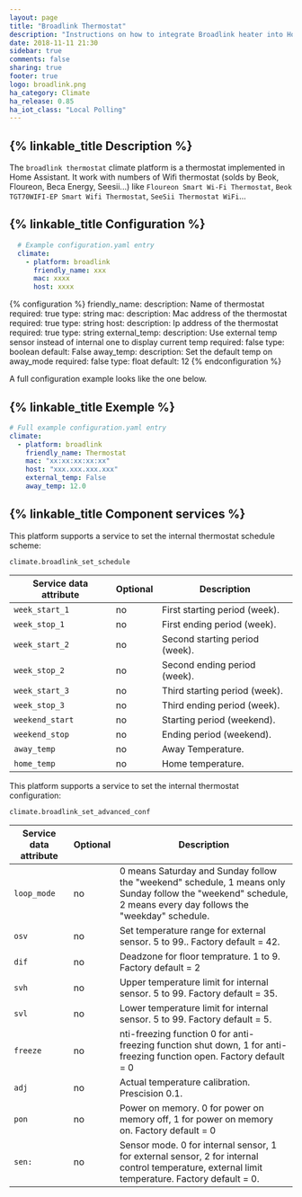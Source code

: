 ```yaml
---
layout: page
title: "Broadlink Thermostat"
description: "Instructions on how to integrate Broadlink heater into Home Assistant."
date: 2018-11-11 21:30
sidebar: true
comments: false
sharing: true
footer: true
logo: broadlink.png
ha_category: Climate
ha_release: 0.85
ha_iot_class: "Local Polling"
---
```


## {% linkable_title Description %}

The `broadlink thermostat` climate platform is a thermostat implemented in Home Assistant. It work with numbers of Wifi thermostat (solds by Beok, Floureon, Beca Energy, Seesii...) like `Floureon Smart Wi-Fi Thermostat`, `Beok TGT70WIFI-EP Smart Wifi Thermostat`, `SeeSii Thermostat WiFi`...

## {% linkable_title Configuration %}

```yaml
  # Example configuration.yaml entry
  climate:
    - platform: broadlink
      friendly_name: xxx
      mac: xxxx
      host: xxxx
```

{% configuration %}
  friendly_name:
    description: Name of thermostat
    required: true
    type: string
  mac:
    description: Mac address of the thermostat
    required: true
    type: string
  host:
    description: Ip address of the thermostat
    required: true
    type: string
  external_temp:
    description: Use external temp sensor instead of internal one to display current temp
    required: false
    type: boolean
    default: False
  away_temp:
    description: Set the default temp on away_mode
    required: false
    type: float
    default: 12
{% endconfiguration  %}

A full configuration example looks like the one below. 

## {% linkable_title Exemple %}

```yaml
# Full example configuration.yaml entry
climate:
  - platform: broadlink
    friendly_name: Thermostat
    mac: "xx:xx:xx:xx:xx"
    host: "xxx.xxx.xxx.xxx"
    external_temp: False
    away_temp: 12.0
```

## {% linkable_title Component services %}

This platform supports a service to set the internal thermostat schedule scheme:

`climate.broadlink_set_schedule`


| Service data attribute | Optional | Description |
| ---------------------- | -------- | ----------- |
| `week_start_1` | no | First starting period (week).
| `week_stop_1` | no | First ending period (week).
| `week_start_2` | no | Second starting period (week).
| `week_stop_2` | no | Second ending period (week).
| `week_start_3` | no | Third starting period (week).
| `week_stop_3` | no | Third ending period (week).
| `weekend_start` | no | Starting period (weekend).
| `weekend_stop` | no | Ending period (weekend).
| `away_temp` | no | Away Temperature.
| `home_temp` | no | Home temperature.


This platform supports a service to set the internal thermostat configuration:

`climate.broadlink_set_advanced_conf`


| Service data attribute | Optional | Description |
| ---------------------- | -------- | ----------- |
| `loop_mode` | no | 0 means Saturday and Sunday follow the "weekend" schedule, 1 means only Sunday follow the "weekend" schedule, 2 means every day follows the "weekday" schedule.
| `osv` | no | Set temperature range for external sensor. 5 to 99.. Factory default = 42.
| `dif` | no | Deadzone for floor temprature. 1 to 9. Factory default = 2
| `svh` | no | Upper temperature limit for internal sensor. 5 to 99. Factory default = 35.
| `svl` | no | Lower temperature limit for internal sensor. 5 to 99. Factory default = 5.
| `freeze` | no | nti-freezing function 0 for anti-freezing function shut down, 1 for anti-freezing function open. Factory default = 0
| `adj` | no | Actual temperature calibration. Prescision 0.1.
| `pon` | no | Power on memory. 0 for power on memory off, 1 for power on memory on. Factory default = 0
| `sen:` | no | Sensor mode. 0 for internal sensor, 1 for external sensor, 2 for internal control temperature, external limit temperature. Factory default = 0.